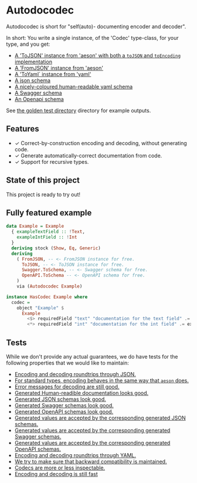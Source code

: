 # Autodocodec

Autodocodec is short for "self(auto)- documenting encoder and decoder".

In short:
You write a single instance, of the 'Codec' type-class, for your type, and you get:

* [A 'ToJSON' instance from 'aeson' with both a `toJSON` and `toEncoding` implementation](https://hackage.haskell.org/package/aeson-2.0.1.0/docs/Data-Aeson-Types.html#t:ToJSON)
* [A 'FromJSON' instance from 'aeson'](https://hackage.haskell.org/package/aeson-2.0.1.0/docs/Data-Aeson-Types.html#t:FromJSON)
* [A 'ToYaml` instance from 'yaml'](https://hackage.haskell.org/package/yaml-0.11.7.0/docs/Data-Yaml-Builder.html#t:ToYaml)
* [A json schema](http://json-schema.org/)
* [A nicely-coloured human-readable yaml schema](./autodocodec-yaml)
* [A Swagger schema](https://swagger.io/specification/v2/)
* [An Openapi schema](https://swagger.io/specification/)

See [the golden test directory](./autodocodec-api-usage/test_resources) directory for example outputs.

## Features

* ✓ Correct-by-construction encoding and decoding, without generating code.
* ✓ Generate automatically-correct documentation from code.
* ✓ Support for recursive types.

## State of this project

This project is ready to try out!


## Fully featured example

``` haskell
data Example = Example
  { exampleTextField :: !Text,
    exampleIntField :: !Int
  }
  deriving stock (Show, Eq, Generic)
  deriving
    ( FromJSON, -- <- FromJSON instance for free.
      ToJSON, -- <- ToJSON instance for free.
      Swagger.ToSchema, -- <- Swagger schema for free.
      OpenAPI.ToSchema -- <- OpenAPI schema for free.
    )
    via (Autodocodec Example)

instance HasCodec Example where
  codec =
    object "Example" $
      Example
        <$> requiredField "text" "documentation for the text field" .= exampleTextField
        <*> requiredField "int" "documentation for the int field" .= exampleIntField
```

## Tests

While we don't provide any actual guarantees, we do have tests for the following properties that we would like to maintain:

* [Encoding and decoding roundtrips through JSON.](./autodocodec-api-usage/test/Autodocodec/AesonSpec.hs)
* [For standard types, encoding behaves in the same way that `aeson` does.](./autodocodec-api-usage/test/Autodocodec/AesonSpec.hs)
* [Error messages for decoding are still good.](./autodocodec-api-usage/test/Autodocodec/AesonSpec.hs)
* [Generated Human-readible documentation looks good.](./autodocodec-api-usage/test/Autodocodec/Yaml/DocumentSpec.hs)
* [Generated JSON schemas look good.](./autodocodec-api-usage/test/Autodocodec/Aeson/SchemaSpec.hs)
* [Generated Swagger schemas look good.](./autodocodec-api-usage/test/Autodocodec/SwaggerSpec.hs)
* [Generated OpenAPI schemas look good.](./autodocodec-api-usage/test/Autodocodec/OpenAPISpec.hs)
* [Generated values are accepted by the corresponding generated JSON schemas.](./autodocodec-api-usage/test/Autodocodec/Aeson/SchemaSpec.hs)
* [Generated values are accepted by the corresponding generated Swagger schemas.](./autodocodec-api-usage/test/Autodocodec/SwaggerSpec.hs)
* [Generated values are accepted by the corresponding generated OpenAPI schemas.](./autodocodec-api-usage/test/Autodocodec/OpenAPISpec.hs)
* [Encoding and decoding roundtrips through YAML.](./autodocodec-api-usage/test/Autodocodec/YamlSpec.hs)
* [We try to make sure that backward compatibility is maintained.](./autodocodec-api-usage/src/Autodocodec/Usage.hs)
* [Codecs are more or less inspectable.](./autodocodec-api-usage/test/Autodocodec/ShowSpec.hs)
* [Encoding and decoding is still fast](./autodocodec-api-usage/bench/Main.hs)
